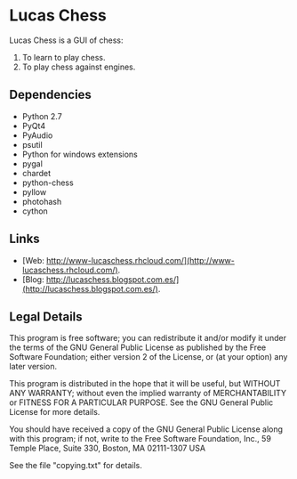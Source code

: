Lucas Chess
===========

Lucas Chess is a GUI of chess:

1. To learn to play chess.
2. To play chess against engines.

Dependencies
------------

* Python 2.7
* PyQt4
* PyAudio
* psutil
* Python for windows extensions
* pygal
* chardet
* python-chess
* pyllow
* photohash
* cython

Links
-----

* [Web: http://www-lucaschess.rhcloud.com/](http://www-lucaschess.rhcloud.com/).
* [Blog: http://lucaschess.blogspot.com.es/](http://lucaschess.blogspot.com.es/).

Legal Details
-------------

This program is free software; you can redistribute it and/or modify
it under the terms of the GNU General Public License as published by
the Free Software Foundation; either version 2 of the License, or (at
your option) any later version.

This program is distributed in the hope that it will be useful, but
WITHOUT ANY WARRANTY; without even the implied warranty of
MERCHANTABILITY or FITNESS FOR A PARTICULAR PURPOSE.  See the GNU
General Public License for more details.

You should have received a copy of the GNU General Public License
along with this program; if not, write to the Free Software
Foundation, Inc., 59 Temple Place, Suite 330, Boston, MA 02111-1307
USA

See the file "copying.txt" for details.



